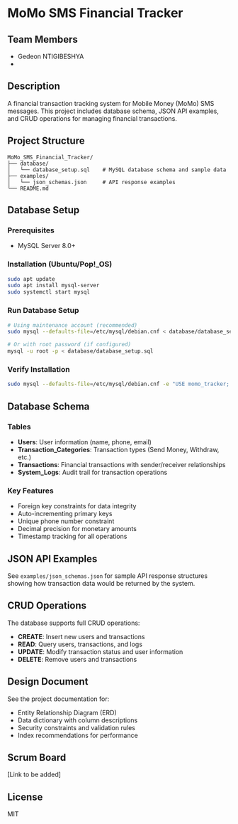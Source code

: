 # MoMo SMS Financial Tracker

## Team Members
- Gedeon NTIGIBESHYA
- 

## Description
A financial transaction tracking system for Mobile Money (MoMo) SMS messages. This project includes database schema, JSON API examples, and CRUD operations for managing financial transactions.

## Project Structure
```
MoMo_SMS_Financial_Tracker/
├── database/
│   └── database_setup.sql    # MySQL database schema and sample data
├── examples/
│   └── json_schemas.json     # API response examples
└── README.md
```

## Database Setup

### Prerequisites
- MySQL Server 8.0+

### Installation (Ubuntu/Pop!_OS)
```bash
sudo apt update
sudo apt install mysql-server
sudo systemctl start mysql
```

### Run Database Setup
```bash
# Using maintenance account (recommended)
sudo mysql --defaults-file=/etc/mysql/debian.cnf < database/database_setup.sql

# Or with root password (if configured)
mysql -u root -p < database/database_setup.sql
```

### Verify Installation
```bash
sudo mysql --defaults-file=/etc/mysql/debian.cnf -e "USE momo_tracker; SHOW TABLES;"
```

## Database Schema

### Tables
- **Users**: User information (name, phone, email)
- **Transaction_Categories**: Transaction types (Send Money, Withdraw, etc.)
- **Transactions**: Financial transactions with sender/receiver relationships
- **System_Logs**: Audit trail for transaction operations

### Key Features
- Foreign key constraints for data integrity
- Auto-incrementing primary keys
- Unique phone number constraint
- Decimal precision for monetary amounts
- Timestamp tracking for all operations

## JSON API Examples

See `examples/json_schemas.json` for sample API response structures showing how transaction data would be returned by the system.

## CRUD Operations

The database supports full CRUD operations:
- **CREATE**: Insert new users and transactions
- **READ**: Query users, transactions, and logs
- **UPDATE**: Modify transaction status and user information
- **DELETE**: Remove users and transactions

## Design Document

See the project documentation for:
- Entity Relationship Diagram (ERD)
- Data dictionary with column descriptions
- Security constraints and validation rules
- Index recommendations for performance

## Scrum Board
[Link to be added]

## License
MIT
